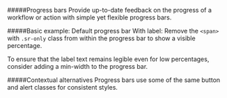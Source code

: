#####Progress bars
Provide up-to-date feedback on the progress of a workflow or action with simple yet flexible progress bars.

#####Basic example: Default progress bar
With label: Remove the `<span>` with `.sr-only` class from within the progress bar to show a visible percentage.

To ensure that the label text remains legible even for low percentages, consider adding a min-width to the progress bar.

#####Contextual alternatives
Progress bars use some of the same button and alert classes for consistent styles.